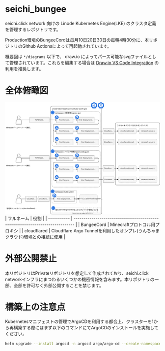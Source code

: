 # seichi_bungee

seichi.click network 向けの Linode Kubernetes Engine(LKE) のクラスタ定義を管理するレポジトリです。

Production環境のBungeeCordは毎月10日20日30日の毎朝4時30分に、本リポジトリのGithub Actionsによって再起動されています。

概要図は `*/diagrams` 以下で、 draw.io によってパース可能なsvgファイルとして管理されています。これらを編集する場合は [Draw.io VS Code Integration](https://github.com/hediet/vscode-drawio) の利用を推奨します。

# 全体俯瞰図
![概要図](./diagrams/seichi-network-lke-infrastructure.drawio.svg)
| フルネーム  | 役割                                                                           | 
| ----------- | ------------------------------------------------------------------------------ | 
|  BungeeCord | Minecraftプロトコル用プロキシ                                                  | 
| cloudflared | Cloudflare Argo Tunnelを利用したオンプレ(うんちゃまクラウド)環境との接続に使用 | 

# 外部公開禁止
本リポジトリはPrivateリポジトリを想定して作成されており、seichi.click networkインフラにまつわるいくつかの機密情報を含みます。本リポジトリの一部、全部を許可なく外部公開することを禁じます。

# 構築上の注意点

Kubernetesマニフェストの管理でArgoCDを利用する都合上、クラスターを1から再構築する際にはまず以下のコマンドにてArgoCDのインストールを実施してください。

```bash
helm upgrade --install argocd -n argocd argo/argo-cd --create-namespace
```

